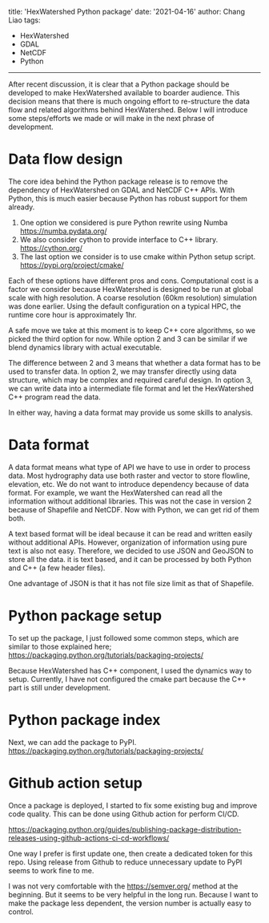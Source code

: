 title: 'HexWatershed Python package'
date: '2021-04-16'
author: Chang Liao
tags:
- HexWatershed
- GDAL
- NetCDF
- Python
---

After recent discussion, it is clear that a Python package should be developed to make HexWatershed available to boarder audience.
This decision means that there is much ongoing effort to re-structure the data flow and related algorithms behind HexWatershed. Below I will introduce some steps/efforts we made or will make in the next phrase of development.

# Data flow design

The core idea behind the Python package release is to remove the dependency of HexWatershed on GDAL and NetCDF C++ APIs.
With Python, this is much easier because Python has robust support for them already. 

1. One option we considered is pure Python rewrite using Numba
https://numba.pydata.org/
2. We also consider cython to provide interface to C++ library.
https://cython.org/
3. The last option we consider is to use cmake within Python setup script.
https://pypi.org/project/cmake/

Each of these options have different pros and cons. 
Computational cost is a factor we consider because HexWatershed is designed to be run at global scale with high resolution.
A coarse resolution (60km resolution) simulation was done earlier. Using the default configuration on a typical HPC, the runtime core hour is approximately 1hr.

A safe move we take at this moment is to keep C++ core algorithms, so we picked the third option for now.
While option 2 and 3 can be similar if we blend dynamics library with actual executable.

The difference between 2 and 3 means that whether a data format has to be used to transfer data.
In option 2, we may transfer directly using data structure, which may be complex and required careful design.
In option 3, we can write data into a intermediate file format and let the HexWatershed C++ program read the data.

In either way, having a data format may provide us some skills to analysis.

# Data format

A data format means what type of API we have to use in order to process data.
Most hydrography data use both raster and vector to store flowline, elevation, etc. 
We do not want to introduce dependency because of data format. For example, we want the HexWatershed can read all the information without additional libraries. This was not the case in version 2 because of Shapefile and NetCDF. Now with Python, we can get rid of them both.

A text based format will be ideal because it can be read and written easily without additional APIs. However, organization of information using pure text is also not easy. Therefore, we decided to use JSON and GeoJSON to store all the data. it is text based, and it can be processed by both Python and C++ (a few header files).

One advantage of JSON is that it has not file size limit as that of Shapefile.

# Python package setup

To set up the package, I just followed some common steps, which are similar to those explained here;
https://packaging.python.org/tutorials/packaging-projects/

Because HexWatershed has C++ component, I used the dynamics way to setup. Currently, I have not configured the cmake part because the C++ part is still under development.

# Python package index 

Next, we can add the package to PyPI.
https://packaging.python.org/tutorials/packaging-projects/

# Github action setup
Once a package is deployed, I started to fix some existing bug and improve code quality.
This can be done using Github action for perform CI/CD.

https://packaging.python.org/guides/publishing-package-distribution-releases-using-github-actions-ci-cd-workflows/

One way I prefer is first update one, then create a dedicated token for this repo.
Using release from Github to reduce unnecessary update to PyPI seems to work fine to me.

I was not very comfortable with the https://semver.org/ method at the beginning. But it seems to be very helpful in the long run. Because I want to make the package less dependent, the version number is actually easy to control.



